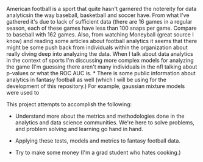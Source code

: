 American football is a sport that quite hasn't garnered the notereity for data analyticsin the way baseball, basketball and soccer have. From what I've gathered it's due to lack of sufficient data (there are 16 games in a regular season, each of these games have less than 100 snaps per game. Compare to baseball with 162 games. Also, from watching Moneyball (great source I know) and reading some articles about football analytics it seems that there might be some push back from individuals within the organization about really diving deep into analyzing the data. When I talk about data analytics in the context of sports I'm discussing more complex models for analyzing the game (I'm guessing there aren't many individuals in the nfl talking about p-values or what the ROC AUC is.
*
There is some public information about analytics in fantasy football as well (which I will be using for the development of this repository.) For example, gaussian mixture models were used to

This project attempts to accomplish the following:

* Understand more about the metrics and methodologies done in the analytics and data science communities. We're here to solve problems, and problem solving and learning go hand in hand. 

* Applying these tests, models and metrics to fantasy football data.

* Try to make some money (I'm a grad student who hates cooking.)
